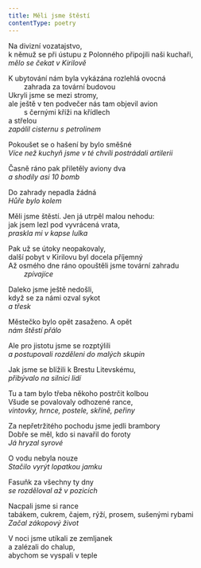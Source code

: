 ```yaml
---
title: Měli jsme štěstí
contentType: poetry
---
```


<section>

Na divizní vozatajstvo,  
k němuž se při ústupu z Polonného připojili naši kuchaři,  
_mělo se čekat v Kirilově_

</section>

<section>

K ubytování nám byla vykázána rozlehlá ovocná\
        zahrada za tovární budovou  
Ukryli jsme se mezi stromy,  
ale ještě v ten podvečer nás tam objevil avion\
        s černými kříži na křídlech  
a střelou  
_zapálil cisternu s petrolinem_

</section>

<section>

Pokoušet se o hašení by bylo směšné  
_Více než kuchyň jsme v té chvíli postrádali artilerii_

</section>

<section>

Časně ráno pak přiletěly aviony dva  
_a shodily asi 10 bomb_

</section>

<section>

Do zahrady nepadla žádná  
_Hůře bylo kolem_

</section>

<section>

Měli jsme štěstí. Jen já utrpěl malou nehodu\:\
jak jsem lezl pod vyvrácená vrata,  
_praskla mi v kapse lulka_

</section>

<section>

Pak už se útoky neopakovaly,  
další pobyt v Kirilovu byl docela příjemný  
Až osmého dne ráno opouštěli jsme tovární zahradu\
        _zpívajíce_

</section>

<section>

Daleko jsme ještě nedošli,  
když se za námi ozval sykot  
_a třesk_

</section>

<section>

Městečko bylo opět zasaženo. A opět  
_nám štěstí přálo_

</section>

<section>

Ale pro jistotu jsme se rozptýlili  
_a postupovali rozděleni do malých skupin_

</section>

<section>

Jak jsme se blížili k Brestu Litevskému,  
_přibývalo na silnici lidí_

</section>

<section>

Tu a tam bylo třeba někoho postrčit kolbou  
Všude se povalovaly odhozené rance,  
_vintovky, hrnce, postele, skříně, peřiny_

</section>

<section>

Za nepřetržitého pochodu jsme jedli brambory  
Dobře se měl, kdo si navařil do foroty  
_Já hryzal syrové_

</section>

<section>

O vodu nebyla nouze  
_Stačilo vyrýt lopatkou jamku_

</section>

<section>

Fasuňk za všechny ty dny  
_se rozděloval až v pozicích_

</section>

<section>

Nacpali jsme si rance  
tabákem, cukrem, čajem, rýží, prosem, sušenými rybami  
_Začal zákopový život_

</section>

<section>

V noci jsme utíkali ze zemljanek  
a zalézali do chalup,  
abychom se vyspali v teple

</section>
